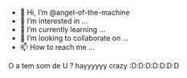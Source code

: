 - 👋 Hi, I’m @angel-of-the-machine
- 👀 I’m interested in ...
- 🌱 I’m currently learning ...
- 💞️ I’m looking to collaborate on ...
- 📫 How to reach me ...

<!---
angel-of-the-machine/angel-of-the-machine is a ✨ special ✨ repository because its `README.md` (this file) appears on your GitHub profile.
You can click the Preview link to take a look at your changes.
--->  
O a tem som de U ? 
hayyyyyy crazy :D:D:D:D:D:D:D
